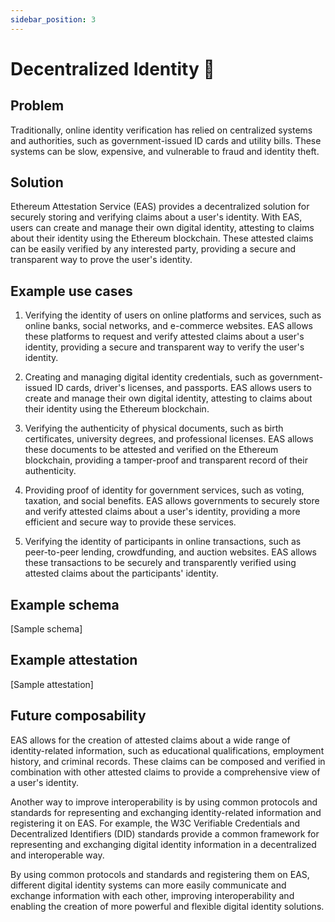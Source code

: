 ```yaml
---
sidebar_position: 3
---
```


# Decentralized Identity 🥸

## Problem
Traditionally, online identity verification has relied on centralized systems and authorities, such as government-issued ID cards and utility bills. These systems can be slow, expensive, and vulnerable to fraud and identity theft.

## Solution
Ethereum Attestation Service (EAS) provides a decentralized solution for securely storing and verifying claims about a user's identity. With EAS, users can create and manage their own digital identity, attesting to claims about their identity using the Ethereum blockchain. These attested claims can be easily verified by any interested party, providing a secure and transparent way to prove the user's identity.

## Example use cases
1. Verifying the identity of users on online platforms and services, such as online banks, social networks, and e-commerce websites. EAS allows these platforms to request and verify attested claims about a user's identity, providing a secure and transparent way to verify the user's identity.

2. Creating and managing digital identity credentials, such as government-issued ID cards, driver's licenses, and passports. EAS allows users to create and manage their own digital identity, attesting to claims about their identity using the Ethereum blockchain.

3. Verifying the authenticity of physical documents, such as birth certificates, university degrees, and professional licenses. EAS allows these documents to be attested and verified on the Ethereum blockchain, providing a tamper-proof and transparent record of their authenticity.

4. Providing proof of identity for government services, such as voting, taxation, and social benefits. EAS allows governments to securely store and verify attested claims about a user's identity, providing a more efficient and secure way to provide these services.

5. Verifying the identity of participants in online transactions, such as peer-to-peer lending, crowdfunding, and auction websites. EAS allows these transactions to be securely and transparently verified using attested claims about the participants' identity.

## Example schema 
[Sample schema]

## Example attestation
[Sample attestation]


## Future composability
EAS allows for the creation of attested claims about a wide range of identity-related information, such as educational qualifications, employment history, and criminal records. These claims can be composed and verified in combination with other attested claims to provide a comprehensive view of a user's identity.

Another way to improve interoperability is by using common protocols and standards for representing and exchanging identity-related information and registering it on EAS. For example, the W3C Verifiable Credentials and Decentralized Identifiers (DID) standards provide a common framework for representing and exchanging digital identity information in a decentralized and interoperable way.

By using common protocols and standards and registering them on EAS, different digital identity systems can more easily communicate and exchange information with each other, improving interoperability and enabling the creation of more powerful and flexible digital identity solutions.


